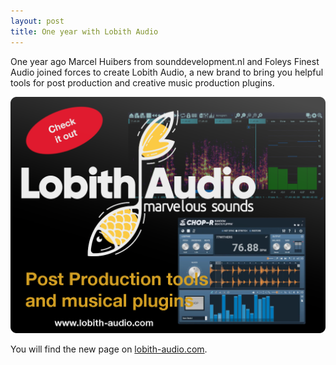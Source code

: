 ```yaml
---
layout: post
title: One year with Lobith Audio
---
```


One year ago Marcel Huibers from sounddevelopment.nl and Foleys Finest Audio joined forces to
create Lobith Audio, a new brand to bring you helpful tools for post production and
creative music production plugins.

[<img src="/img/lobith-featured.png" alt=" Lobith Audio teaser panel">](https://lobith-audio.com)

You will find the new page on [lobith-audio.com](https://lobith-audio.com).

